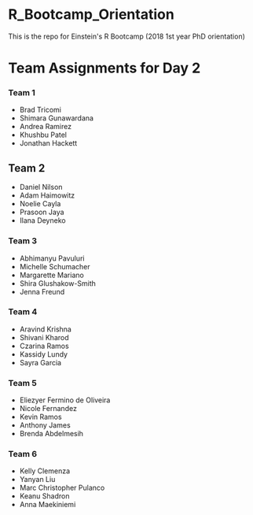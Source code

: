 # R_Bootcamp_Orientation

This is the repo for Einstein's R Bootcamp (2018 1st year PhD orientation)


Team Assignments for Day 2
===========

### Team 1
* Brad Tricomi
* Shimara Gunawardana
* Andrea Ramirez
* Khushbu Patel
* Jonathan Hackett

## Team 2
* Daniel Nilson
* Adam Haimowitz
* Noelie Cayla
* Prasoon Jaya
* Ilana Deyneko

### Team 3
* Abhimanyu Pavuluri
* Michelle Schumacher
* Margarette Mariano
* Shira Glushakow-Smith
* Jenna Freund

### Team 4
* Aravind Krishna
* Shivani Kharod
* Czarina Ramos
* Kassidy Lundy
* Sayra Garcia

### Team 5
* Eliezyer Fermino de Oliveira
* Nicole Fernandez
* Kevin Ramos
* Anthony James
* Brenda Abdelmesih

### Team 6
* Kelly Clemenza
* Yanyan Liu
* Marc Christopher Pulanco
* Keanu Shadron
* Anna Maekiniemi



